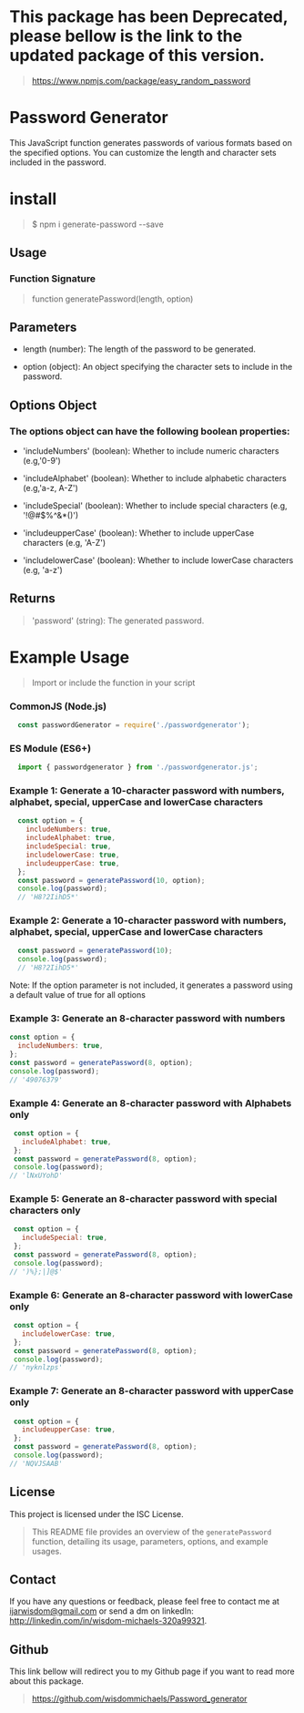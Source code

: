 # This package has been Deprecated, please bellow is the link to the updated package of this version.
> https://www.npmjs.com/package/easy_random_password

# Password Generator

This JavaScript function generates passwords of various formats based on the specified options. You can customize the length and character sets included in the password.

# install
> $ npm i generate-password --save

## Usage
### Function Signature 
> function generatePassword(length, option)

## Parameters

* length (number): The length of the password to be generated.

* option (object): An object specifying the character sets to include in the password.

## Options Object

### The options object can have the following boolean properties:

* 'includeNumbers' (boolean): Whether to include numeric characters (e.g,'0-9')

* 'includeAlphabet' (boolean): Whether to include alphabetic characters (e.g,'a-z, A-Z')

* 'includeSpecial' (boolean): Whether to include special characters (e.g, '!@#$%^&*()')

* 'includeupperCase' (boolean): Whether to include upperCase characters (e.g, 'A-Z')

* 'includelowerCase' (boolean): Whether to include lowerCase characters (e.g, 'a-z')

## Returns
> 'password' (string): The generated password.

# Example Usage
> Import or include the function in your script
### CommonJS (Node.js) 
```javascript
  const passwordGenerator = require('./passwordgenerator');
```
### ES Module (ES6+) 
```javascript
  import { passwordgenerator } from './passwordgenerator.js';
```


### Example 1: Generate a 10-character password with numbers, alphabet, special, upperCase and lowerCase characters
```javascript
  const option = {
    includeNumbers: true,
    includeAlphabet: true,
    includeSpecial: true,
    includelowerCase: true,
    includeupperCase: true,
  };
  const password = generatePassword(10, option);
  console.log(password);
  // 'H8?2IihD5*'
```

### Example 2: Generate a 10-character password with numbers, alphabet, special, upperCase and lowerCase characters
```javascript
  const password = generatePassword(10);
  console.log(password);
  // 'H8?2IihD5*'
```
Note: If the option parameter is not included, it generates a password using a default value of true for all options 
  

  ### Example 3: Generate an 8-character password with numbers 
  
  ```javascript
  const option = {
    includeNumbers: true,
  };
  const password = generatePassword(8, option);
  console.log(password);
// '49076379'
```
  


 ### Example 4: Generate an 8-character password with Alphabets only
 ```javascript
  const option = {
    includeAlphabet: true,
  };
  const password = generatePassword(8, option);
  console.log(password);
// 'lNxUYohD'
```


 ### Example 5: Generate an 8-character password with special characters only
 ```javascript
  const option = {
    includeSpecial: true,
  };
  const password = generatePassword(8, option);
  console.log(password);
// ')%};|]@$'
```



 ### Example 6: Generate an 8-character password with lowerCase only
 ```javascript
  const option = {
    includelowerCase: true,
  };
  const password = generatePassword(8, option);
  console.log(password);
// 'nyknlzps'
```



 ### Example 7: Generate an 8-character password with upperCase only
 ```javascript
  const option = {
    includeupperCase: true,
  };
  const password = generatePassword(8, option);
  console.log(password);
// 'NQVJSAAB'
```


## License

This project is licensed under the ISC License.


> This README file provides an overview of the `generatePassword` function, detailing its usage, parameters, options, and example usages.

## Contact
If you have any questions or feedback, please feel free to contact me at ijarwisdom@gmail.com or send a dm on linkedIn: http://linkedin.com/in/wisdom-michaels-320a99321.

## Github 
This link bellow will redirect you to my Github page if you want to read more about this package.
> https://github.com/wisdommichaels/Password_generator
